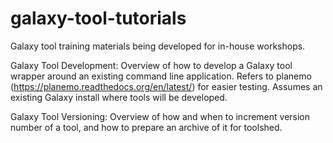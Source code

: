 # galaxy-tool-tutorials
 Galaxy tool training materials being developed for in-house workshops.

Galaxy Tool Development: Overview of how to develop a Galaxy tool wrapper around an existing command line application.  Refers to planemo (https://planemo.readthedocs.org/en/latest/) for easier testing.  Assumes an existing Galaxy install where tools will be developed.

Galaxy Tool Versioning: Overview of how and when to increment version number of a tool, and how to prepare an archive of it for toolshed.

